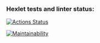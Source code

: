 ### Hexlet tests and linter status:
[![Actions Status](https://github.com/Go-sha/java-project-61/workflows/hexlet-check/badge.svg)](https://github.com/Go-sha/java-project-61/actions)

[![Maintainability](https://api.codeclimate.com/v1/badges/6e1e5290b57ed592411d/maintainability)](https://codeclimate.com/github/Go-sha/java-project-61/maintainability)
